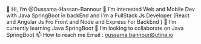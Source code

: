 👋 Hi, I’m @Oussama-Hassan-Bannour
👀 I’m interested Web and Mobile Dev with Java SpringBoot in backEnd and I'm a  FullStack Js Developer (React and Angular Js Fro Front and Node and Express For BackEnd )
🌱 I’m currently learning Java SpringBoot
💞️ I’m looking to collaborate on Java SpringBoot
📫 How to reach me Email : oussama.bannour@utina.io


